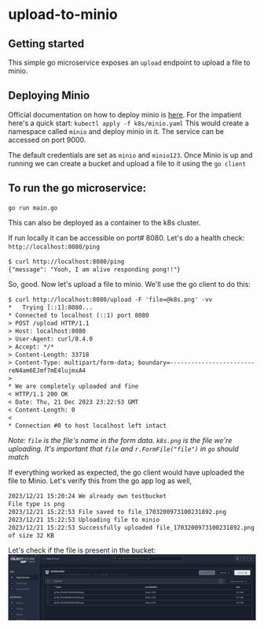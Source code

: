# upload-to-minio

## Getting started 
This simple go microservice exposes an `upload` endpoint to upload a file to minio. 

## Deploying Minio
Official documentation on how to deploy minio is [here](https://min.io/docs/minio/kubernetes/upstream/operations/install-deploy-manage/deploy-operator-helm.html). 
For the impatient here's a quick start: `kubectl apply -f k8s/minio.yaml`
This would create a namespace called `minio` and deploy minio in it. The service can be accessed on port 9000. 

The default credentials are set as `minio` and `minio123`. Once Minio is up and running we can create a bucket and upload a file to it using the `go client` 

## To run the go microservice:
`go run main.go` 

This can also be deployed as a container to the k8s cluster. 

If run locally it can be accessible on port# 8080. Let's do a health check: `http://localhost:8080/ping`
```
$ curl http://localhost:8080/ping
{"message": "Yooh, I am alive responding pong!!"}
```

So, good. Now let's upload a file to minio. We'll use the go client to do this:
```
$ curl http://localhost:8080/upload -F 'file=@k8s.png' -vv
*   Trying [::1]:8080...
* Connected to localhost (::1) port 8080
> POST /upload HTTP/1.1
> Host: localhost:8080
> User-Agent: curl/8.4.0
> Accept: */*
> Content-Length: 33718
> Content-Type: multipart/form-data; boundary=------------------------reN4am6EJmf7mE4lujmxA4
>
* We are completely uploaded and fine
< HTTP/1.1 200 OK
< Date: Thu, 21 Dec 2023 23:22:53 GMT
< Content-Length: 0
<
* Connection #0 to host localhost left intact
```

_Note: `file` is the file's  name in the form data. `k8s.png` is the file we're uploading. It's important that `file` and `r.FormFile("file")` in `go` should match_

If everything worked as expected, the go client would have uploaded the file to Minio. Let's verify this from the go app log as well, 
```
2023/12/21 15:20:24 We already own testbucket
File type is png
2023/12/21 15:22:53 File saved to file_1703200973100231892.png
2023/12/21 15:22:53 Uploading file to minio
2023/12/21 15:22:53 Successfully uploaded file_1703200973100231892.png of size 32 KB
```


Let's check if the file is present in the bucket: 
![minio bucket list](minio_testbucket.jpg)
